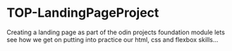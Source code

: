 # TOP-LandingPageProject
Creating a landing page as part of the odin projects foundation module
lets see how we get on
putting into practice our html, css and flexbox skills...